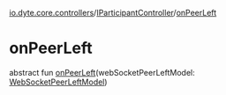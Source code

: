 [io.dyte.core.controllers](../index.md)/[IParticipantController](index.md)/[onPeerLeft](on-peer-left.md)

# onPeerLeft


abstract fun [onPeerLeft](on-peer-left.md)(webSocketPeerLeftModel: [WebSocketPeerLeftModel](../../com.dyte.mobilecorekmm.meeting.events.payloadmodel.inbound/-web-socket-peer-left-model/index.md))

